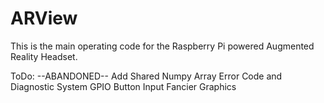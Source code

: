 # ARView
This is the main operating code for the Raspberry Pi powered Augmented Reality Headset.

ToDo: 
	--ABANDONED-- Add Shared Numpy Array
	Error Code and Diagnostic System
	GPIO Button Input
	Fancier Graphics
